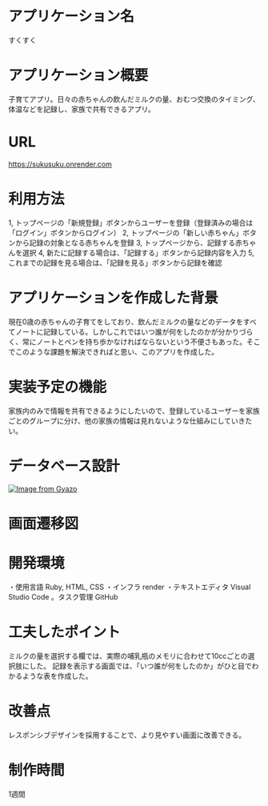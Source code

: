 # アプリケーション名
 すくすく
# アプリケーション概要
子育てアプリ。日々の赤ちゃんの飲んだミルクの量、おむつ交換のタイミング、体温などを記録し、家族で共有できるアプリ。
# URL
https://sukusuku.onrender.com
# 利用方法
1, トップページの「新規登録」ボタンからユーザーを登録（登録済みの場合は「ログイン」ボタンからログイン）
2, トップページの「新しい赤ちゃん」ボタンから記録の対象となる赤ちゃんを登録
3, トップページから、記録する赤ちゃんを選択
4, 新たに記録する場合は、「記録する」ボタンから記録内容を入力
5, これまでの記録を見る場合は、「記録を見る」ボタンから記録を確認
# アプリケーションを作成した背景
現在0歳の赤ちゃんの子育てをしており、飲んだミルクの量などのデータをすべてノートに記録している。しかしこれではいつ誰が何をしたのかが分かりづらく、常にノートとペンを持ち歩かなければならないという不便さもあった。そこでこのような課題を解決できればと思い、このアプリを作成した。
# 実装予定の機能
家族内のみで情報を共有できるようにしたいので、登録しているユーザーを家族ごとのグループに分け、他の家族の情報は見れないような仕組みにしていきたい。
# データベース設計
 [![Image from Gyazo](https://i.gyazo.com/851f964dc9f0fb84508c26c964be56e2.png)](https://gyazo.com/851f964dc9f0fb84508c26c964be56e2)

# 画面遷移図

# 開発環境
・使用言語
Ruby, HTML, CSS
・インフラ
render
・テキストエディタ
Visual Studio Code
。タスク管理
GitHub
# 工夫したポイント
ミルクの量を選択する欄では、実際の哺乳瓶のメモリに合わせて10ccごとの選択肢にした。
記録を表示する画面では、「いつ誰が何をしたのか」がひと目でわかるような表を作成した。
# 改善点
レスポンシブデザインを採用することで、より見やすい画面に改善できる。
# 制作時間
1週間
